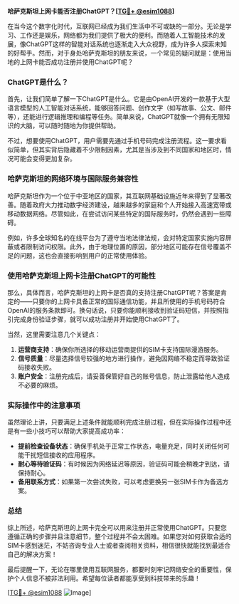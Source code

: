 **哈萨克斯坦上网卡能否注册ChatGPT？[[TG💪+ @esim1088](https://t.me/s/esim1088)]**

在当今这个数字化时代，互联网已经成为我们生活中不可或缺的一部分。无论是学习、工作还是娱乐，网络都为我们提供了极大的便利。而随着人工智能技术的发展，像ChatGPT这样的智能对话系统也逐渐走入大众视野，成为许多人探索未知的好帮手。然而，对于身处哈萨克斯坦的朋友来说，一个常见的疑问就是：使用当地的上网卡能否成功注册并使用ChatGPT呢？

### ChatGPT是什么？
首先，让我们简单了解一下ChatGPT是什么。它是由OpenAI开发的一款基于大型语言模型的人工智能对话系统，能够回答问题、创作文字（如写故事、公文、邮件等），还能进行逻辑推理和编程等任务。简单来说，ChatGPT就像一个拥有无限知识的大脑，可以随时随地为你提供帮助。

不过，想要使用ChatGPT，用户需要先通过手机号码完成注册流程。这一要求看似简单，但其实背后隐藏着不少限制因素，尤其是当涉及到不同国家和地区时，情况可能会变得更加复杂。

### 哈萨克斯坦的网络环境与国际服务兼容性
哈萨克斯坦作为一个位于中亚地区的国家，其互联网基础设施近年来得到了显著改善。随着政府大力推动数字经济建设，越来越多的家庭和个人开始接入高速宽带或移动数据网络。尽管如此，在尝试访问某些特定的国际服务时，仍然会遇到一些障碍。

例如，许多全球知名的在线平台为了遵守当地法律法规，会对特定国家实施内容屏蔽或者限制访问权限。此外，由于地理位置的原因，部分地区可能存在信号覆盖不足的问题，这也会直接影响到用户的正常使用体验。

### 使用哈萨克斯坦上网卡注册ChatGPT的可能性
那么，具体而言，哈萨克斯坦的上网卡是否真的支持注册ChatGPT呢？答案是肯定的——只要你的上网卡具备正常的国际通信功能，并且所使用的手机号码符合OpenAI的服务条款即可。换句话说，只要你能顺利接收到验证码短信，并按照指引完成身份验证步骤，就可以成功注册并开始使用ChatGPT了。

当然，这里需要注意几个关键点：
1. **运营商支持**：确保你所选择的移动运营商提供的SIM卡支持国际漫游服务。
2. **信号质量**：尽量选择信号较强的地方进行操作，避免因网络不稳定而导致验证码接收失败。
3. **账户安全**：注册完成后，请妥善保管好自己的账号信息，防止泄露给他人造成不必要的麻烦。

### 实际操作中的注意事项
虽然理论上讲，只要满足上述条件就能顺利完成注册过程，但在实际操作过程中还是有一些小技巧可以帮助大家提高成功率：

- **提前检查设备状态**：确保手机处于正常工作状态，电量充足，同时关闭任何可能干扰短信接收的应用程序。
- **耐心等待验证码**：有时候因为网络延迟等原因，验证码可能会稍晚才到达，请保持耐心。
- **备用联系方式**：如果第一次尝试失败，可以考虑更换另一张SIM卡作为备选方案。

### 总结
综上所述，哈萨克斯坦的上网卡完全可以用来注册并正常使用ChatGPT。只要您遵循正确的步骤并且注意细节，整个过程并不会太困难。如果您对如何获取合适的SIM卡感到迷茫，不妨咨询专业人士或者查阅相关资料，相信很快就能找到最适合自己的解决方案！

最后提醒一下，无论在哪里使用互联网服务，都要时刻牢记网络安全的重要性，保护个人信息不被非法利用。希望每位读者都能享受到科技带来的乐趣！

[[TG💪+ @esim1088](https://t.me/s/esim1088) ![Image](https://i.postimg.cc/4NQfJmqS/Snipaste-2025-05-13-00-14-12.png)]